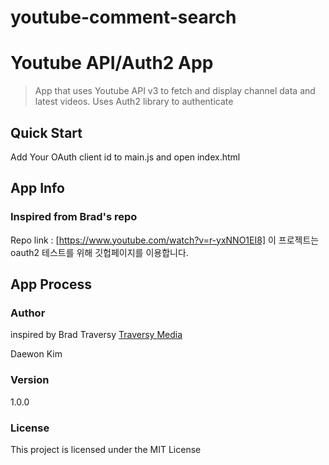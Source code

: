 # youtube-comment-search
# Youtube API/Auth2 App

> App that uses Youtube API v3 to fetch and display channel data and latest videos. Uses Auth2 library to authenticate

## Quick Start

Add Your OAuth client id to main.js and open index.html

## App Info

### Inspired from Brad's repo
Repo link : [https://www.youtube.com/watch?v=r-yxNNO1EI8]
이 프로젝트는 oauth2 테스트를 위해 깃헙페이지를 이용합니다.

## App Process

### Author

inspired by Brad Traversy
[Traversy Media](http://www.traversymedia.com)

Daewon Kim

### Version

1.0.0

### License

This project is licensed under the MIT License
